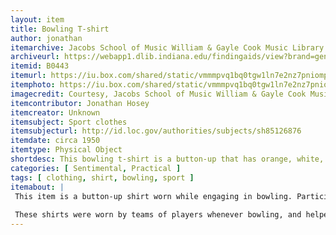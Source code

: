 ```yaml
---
layout: item
title: Bowling T-shirt
author: jonathan
itemarchive: Jacobs School of Music William & Gayle Cook Music Library
archiveurl: https://webapp1.dlib.indiana.edu/findingaids/view?brand=general&docId=VAD8042.xml&chunk.id=VAD8042-01867&text1=Leonard%20bernstein&startDoc=1
itemid: B0443
itemurl: https://iu.box.com/shared/static/vmmmpvq1bq0tgw1ln7e2nz7pniompx0v.jpg
itemphoto: https://iu.box.com/shared/static/vmmmpvq1bq0tgw1ln7e2nz7pniompx0v.jpg
imagecredit: Courtesy, Jacobs School of Music William & Gayle Cook Music Library, Indiana University, Bloomington, Indiana. For commercial uses, please contact the William & Gayle Cook Music Library at 200 South Jordan Avenue, Bloomington, Indiana, 47405 or at https://libraries.indiana.edu/music
itemcontributor: Jonathan Hosey
itemcreator: Unknown
itemsubject: Sport clothes
itemsubjecturl: http://id.loc.gov/authorities/subjects/sh85126876
itemdate: circa 1950
itemtype: Physical Object
shortdesc: This bowling t-shirt is a button-up that has orange, white, and dark blue stripes across the sleeves and pocket, and embroidered with "Pappy" across the front pocket and "Bider" embroidered on the back shoulder.
categories: [ Sentimental, Practical ]
tags: [ clothing, shirt, bowling, sport ]
itemabout: |
 This item is a button-up shirt worn while engaging in bowling. Participants would wear these kinds of shirts to help identify themselves and what team/association they were with. These shirts were often seen by others during the height of bowling in the United States, particularly during the 1950s and 60s.
 
 These shirts were worn by teams of players whenever bowling, and helped make up a large part of bowling culture. Players would typically embroider their names into these shirts, as well as other symbols and words to help distinguish it.
---
```

